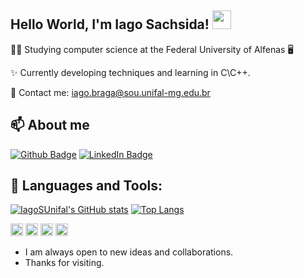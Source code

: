 ## Hello World, I'm Iago Sachsida! <img src="https://github.com/TheDudeThatCode/TheDudeThatCode/blob/master/assets/Earth.gif" width="30">

👩‍💻  Studying computer science at the Federal University of Alfenas 🖥️

✨  Currently developing techniques and learning in C\C++.

📧  Contact me: iago.braga@sou.unifal-mg.edu.br

## 📫 About me
[![Github Badge](https://img.shields.io/badge/-Github-000?style=flat-square&logo=Github&logoColor=white&link=https://github.com/hellennas)](https://github.com/IagoSUnifal)
[![LinkedIn Badge](https://img.shields.io/badge/-LinkedIn-blue?style=flat-square&logo=Linkedin&logoColor=white&link=https://www.linkedin.com/in/hellen-massolin/)](https://br.linkedin.com/in/iago-sachsida-62306220a)

## 🚀 Languages and Tools:
[![IagoSUnifal's GitHub stats](https://github-readme-stats.vercel.app/api?username=IagoSUnifal)](https://github.com/IagoSUnifal)
[![Top Langs](https://github-readme-stats.vercel.app/api/top-langs/?username=IagoSUnifal&layout=compact)](https://github.com/IagoSUnifal)

<code><img height="20" src="https://img.shields.io/badge/C-00599C?style=for-the-badge&logo=c&logoColor=white"></code>
<code><img height="20" src="https://img.shields.io/badge/C++-00599C?style=for-the-badge&logo=c%2B%2B&logoColor=white"></code>
<code><img height="20" src="https://img.shields.io/badge/HTML5-E34F26?style=for-the-badge&logo=html5&logoColor=white"></code>
<code><img height="20" src="https://img.shields.io/badge/CSS3-1572B6?style=for-the-badge&logo=css3&logoColor=white"></code>


- I am always open to new ideas and collaborations.
- Thanks for visiting.
